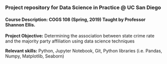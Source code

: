 ### Project repository for Data Science in Practice @ UC San Diego
#### Course Description: COGS 108 (Spring, 2019) Taught by Professor Shannon Ellis. 

**Project Objective:** Determining the association between state crime rate and the majority party affiliation using data science techniques

**Relevant skills:** Python, Jupyter Notebook, Git, Python libraries (i.e. Pandas, Numpy, Matplotlib, Seaborn)

